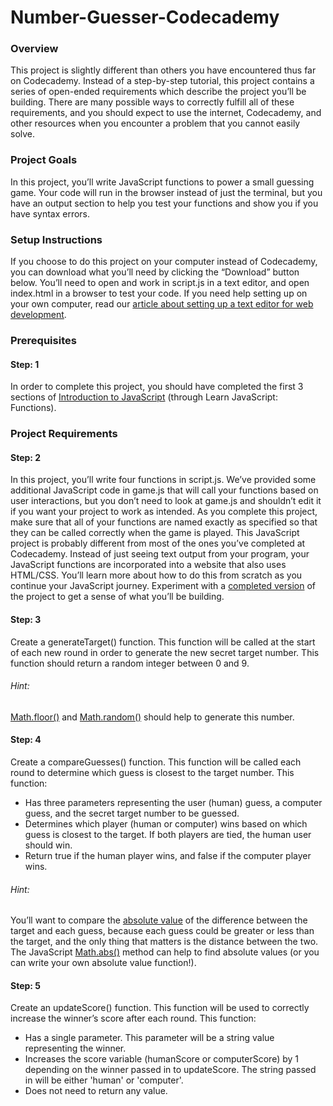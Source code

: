 # Number-Guesser-Codecademy
### Overview
This project is slightly different than others you have encountered thus far on Codecademy. Instead of a step-by-step tutorial, this project contains a series of open-ended requirements which describe the project you’ll be building. There are many possible ways to correctly fulfill all of these requirements, and you should expect to use the internet, Codecademy, and other resources when you encounter a problem that you cannot easily solve.

### Project Goals
In this project, you’ll write JavaScript functions to power a small guessing game. Your code will run in the browser instead of just the terminal, but you have an output section to help you test your functions and show you if you have syntax errors.

### Setup Instructions
If you choose to do this project on your computer instead of Codecademy, you can download what you’ll need by clicking the “Download” button below. You’ll need to open and work in script.js in a text editor, and open index.html in a browser to test your code. If you need help setting up on your own computer, read our [article about setting up a text editor for web development](https://www.codecademy.com/articles/visual-studio-code).

### Prerequisites

#### Step: 1
In order to complete this project, you should have completed the first 3 sections of [Introduction to JavaScript](https://www.codecademy.com/courses/introduction-to-javascript) (through Learn JavaScript: Functions).

### Project Requirements

#### Step: 2
In this project, you’ll write four functions in script.js. We’ve provided some additional JavaScript code in game.js that will call your functions based on user interactions, but you don’t need to look at game.js and shouldn’t edit it if you want your project to work as intended. As you complete this project, make sure that all of your functions are named exactly as specified so that they can be called correctly when the game is played.
This JavaScript project is probably different from most of the ones you’ve completed at Codecademy. Instead of just seeing text output from your program, your JavaScript functions are incorporated into a website that also uses HTML/CSS. You’ll learn more about how to do this from scratch as you continue your JavaScript journey.
Experiment with a [completed version](https://s3.amazonaws.com/codecademy-content/PRO/independent-practice-projects/number-guesser/example/index.html) of the project to get a sense of what you’ll be building.

#### Step: 3
Create a generateTarget() function. This function will be called at the start of each new round in order to generate the new secret target number.
This function should return a random integer between 0 and 9.
###### Hint:
[Math.floor()](https://developer.mozilla.org/en-US/docs/Web/JavaScript/Reference/Global_Objects/Math/floor) and [Math.random()](https://developer.mozilla.org/en-US/docs/Web/JavaScript/Reference/Global_Objects/Math/random) should help to generate this number.

#### Step: 4
Create a compareGuesses() function. This function will be called each round to determine which guess is closest to the target number.
This function:
- Has three parameters representing the user (human) guess, a computer guess, and the secret target number to be guessed.
- Determines which player (human or computer) wins based on which guess is closest to the target. If both players are tied, the human user should win.
- Return true if the human player wins, and false if the computer player wins.
###### Hint:
You’ll want to compare the [absolute value](https://en.wikipedia.org/wiki/Absolute_value#Real_numbers) of the difference between the target and each guess, because each guess could be greater or less than the target, and the only thing that matters is the distance between the two.
The JavaScript [Math.abs()](https://developer.mozilla.org/en-US/docs/Web/JavaScript/Reference/Global_Objects/Math/abs) method can help to find absolute values (or you can write your own absolute value function!).

#### Step: 5
Create an updateScore() function. This function will be used to correctly increase the winner’s score after each round.
This function:
- Has a single parameter. This parameter will be a string value representing the winner.
- Increases the score variable (humanScore or computerScore) by 1 depending on the winner passed in to updateScore. The string passed in will be either 'human' or 'computer'.
- Does not need to return any value.
